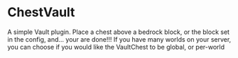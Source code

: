 # ChestVault

A simple Vault plugin.
Place a chest above a bedrock block, or the block set in the config, and... your are done!!!
If you have many worlds on your server, you can choose if you would like the VaultChest to be global, or per-world 
